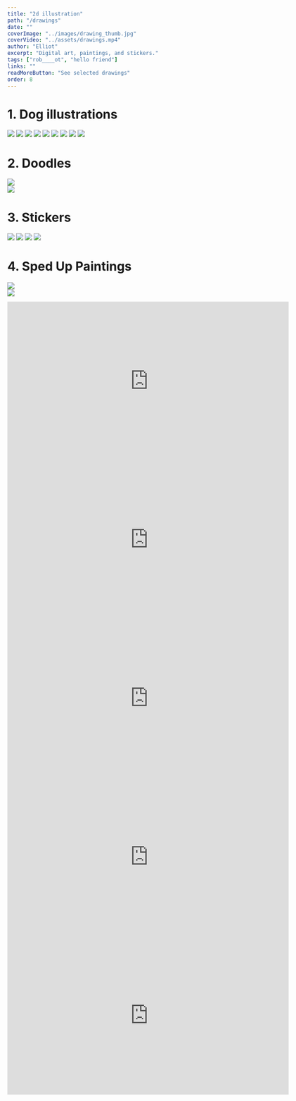 ```yaml
---
title: "2d illustration"
path: "/drawings"
date: ""
coverImage: "../images/drawing_thumb.jpg"
coverVideo: "../assets/drawings.mp4"
author: "Elliot"
excerpt: "Digital art, paintings, and stickers."
tags: ["rob____ot", "hello friend"]
links: ""
readMoreButton: "See selected drawings"
order: 8
---
```


# 1. Dog illustrations

<div id="illustrations">
    <img src="../images/art/dog7.PNG">
    <img src="../images/art/dog6.PNG">
    <img src="../images/art/dog5.jpg">
    <img src="../images/art/dog3.jpg">
    <img src="../images/art/dog2.jpg">
    <img src="../images/art/dog4.PNG">
    <img src="../images/art/dog1.PNG">
    <img src="../images/art/dog8.GIF">
    <img src="../images/art/dog9.gif">
</div>

# 2. Doodles

<div class="fill-row">
    <div class="flex-item-start"> <img src="../images/art/doodle1.jpg"> </div>
    <div class="flex-item"> <img src="../images/art/doodle2.jpg"> </div>
</div>

# 3. Stickers

<div id="illustrations">
    <img src="../images/art/stickers-2.jpg"> 
    <img src="../images/art/stickers_5.jpg"> 
    <img src="../images/art/stickers-6.jpg"> 
    <img src="../images/art/stickers-7.jpeg"> 
</div>

# 4. Sped Up Paintings

<div class="fill-row" style="margin-bottom: 12px;">
    <div class="flex-item-start">
        <img src="../images/art/fan-bing-bing.jpg">
    </div>
    <div class="flex-item">
        <img src="../images/art/mermaid-thumb.jpg">
    </div>
</div>

<iframe width="640" height="360" src="https://www.youtube.com/embed/YRG53s7W_W4" frameborder="0" allow="accelerometer; autoplay; encrypted-media; gyroscope; picture-in-picture" allowfullscreen></iframe>

<iframe width="640" height="360" src="https://www.youtube.com/embed/wiF9QfMCUu0" frameborder="0" allow="accelerometer; autoplay; encrypted-media; gyroscope; picture-in-picture" allowfullscreen></iframe>

<iframe width="640" height="360" src="https://www.youtube.com/embed/rpQMhDQdLc8" frameborder="0" allow="accelerometer; autoplay; encrypted-media; gyroscope; picture-in-picture" allowfullscreen></iframe>

<iframe width="640" height="360" src="https://www.youtube.com/embed/_QoWKT0L0gA" frameborder="0" allow="accelerometer; autoplay; encrypted-media; gyroscope; picture-in-picture" allowfullscreen></iframe>

<iframe width="640" height="360" src="https://www.youtube.com/embed/0YfWzoMVN5E" frameborder="0" allow="accelerometer; autoplay; encrypted-media; gyroscope; picture-in-picture" allowfullscreen></iframe>